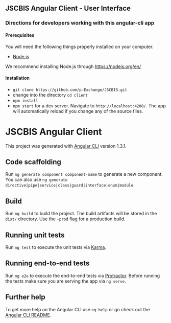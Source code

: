 ## JSCBIS Angular Client - User Interface

### Directions for developers working with this angular-cli app

#### Prerequisites

You will need the following things properly installed on your computer.

* [Node.js](https://nodejs.org/)

We recommend installing Node.js through https://nodejs.org/en/

#### Installation

* `git clone https://github.com/p-Exchange/JSCBIS.git`
* change into the directory `cd client`
* `npm install`
* `npm start` for a dev server. Navigate to `http://localhost:4200/`. The app will automatically reload if you change any of the source files.

# JSCBIS Angular Client

This project was generated with [Angular CLI](https://github.com/angular/angular-cli) version 1.3.1.

## Code scaffolding

Run `ng generate component component-name` to generate a new component. You can also use `ng generate directive|pipe|service|class|guard|interface|enum|module`.

## Build

Run `ng build` to build the project. The build artifacts will be stored in the `dist/` directory. Use the `-prod` flag for a production build.

## Running unit tests

Run `ng test` to execute the unit tests via [Karma](https://karma-runner.github.io).

## Running end-to-end tests

Run `ng e2e` to execute the end-to-end tests via [Protractor](http://www.protractortest.org/).
Before running the tests make sure you are serving the app via `ng serve`.

## Further help

To get more help on the Angular CLI use `ng help` or go check out the [Angular CLI README](https://github.com/angular/angular-cli/blob/master/README.md).
